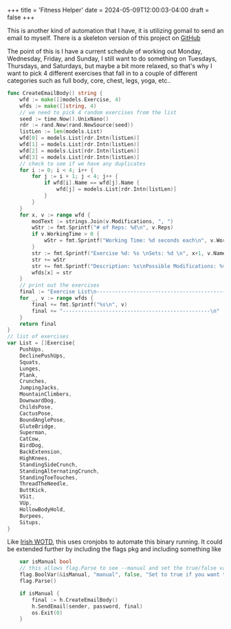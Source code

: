 +++
title = 'Fitness Helper'
date = 2024-05-09T12:00:03-04:00
draft = false
+++

This is another kind of automation that I have, it is utilizing gomail to send an email to myself. There is a skeleton version of this project on [GitHub](https://github.com/m-r-maxwell/fitness)

The point of this is I have a current schedule of working out Monday, Wednesday, Friday, and Sunday, I still want to do something on Tuesdays, Thursdays, and Saturdays, but maybe a bit more relaxed, so that's why I want to pick 4 different exercises that fall in to a couple of different categories such as full body, core, chest, legs, yoga, etc..


```go
func CreateEmailBody() string {
	wfd := make([]models.Exercise, 4)
	wfds := make([]string, 4)
	// we need to pick 4 random exercises from the list
	seed := time.Now().UnixNano()
	rdr := rand.New(rand.NewSource(seed))
	listLen := len(models.List)
	wfd[0] = models.List[rdr.Intn(listLen)]
	wfd[1] = models.List[rdr.Intn(listLen)]
	wfd[2] = models.List[rdr.Intn(listLen)]
	wfd[3] = models.List[rdr.Intn(listLen)]
	// check to see if we have any duplicates
	for i := 0; i < 4; i++ {
		for j := i + 1; j < 4; j++ {
			if wfd[i].Name == wfd[j].Name {
				wfd[j] = models.List[rdr.Intn(listLen)]
			}
		}
	}
	for x, v := range wfd {
		modText := strings.Join(v.Modifications, ", ")
		wStr := fmt.Sprintf("# of Reps: %d\n", v.Reps)
		if v.WorkingTime > 0 {
			wStr = fmt.Sprintf("Working Time: %d seconds each\n", v.WorkingTime)
		}
		str := fmt.Sprintf("Exercise %d: %s \nSets: %d \n", x+1, v.Name, v.Sets)
		str += wStr
		str += fmt.Sprintf("Description: %s\nPossible Modifications: %v", v.Description, modText)
		wfds[x] = str
	}
	// print out the exercises
	final := "Exercise List\n------------------------------------------------\n"
	for _, v := range wfds {
		final += fmt.Sprintf("%s\n", v)
		final += "------------------------------------------------\n"
	}
	return final
}
// list of exercises
var List = []Exercise{
	PushUps,
	DeclinePushUps,
	Squats,
	Lunges,
	Plank,
	Crunches,
	JumpingJacks,
	MountainClimbers,
	DownwardDog,
	ChildsPose,
	CactusPose,
	BoundAnglePose,
	GluteBridge,
	Superman,
	CatCow,
	BirdDog,
	BackExtension,
	HighKnees,
	StandingSideCrunch,
	StandingAlternatingCrunch,
	StandingToeTouches,
	ThreadTheNeedle,
	ButtKick,
	VSit,
	VUp,
	HollowBodyHold,
	Burpees,
	Situps,
}
```

Like [Irish WOTD](../irish-wotd), this uses cronjobs to automate this binary running. It could be extended further by including the flags pkg and including something like

```go
    var isManual bool
    // this allows flag.Parse to see --manual and set the true/false value to isManual
	flag.BoolVar(&isManual, "manual", false, "Set to true if you want to manually send the email")
	flag.Parse()

	if isManual {
		final := h.CreateEmailBody()
		h.SendEmail(sender, password, final)
		os.Exit(0)
	}
```
